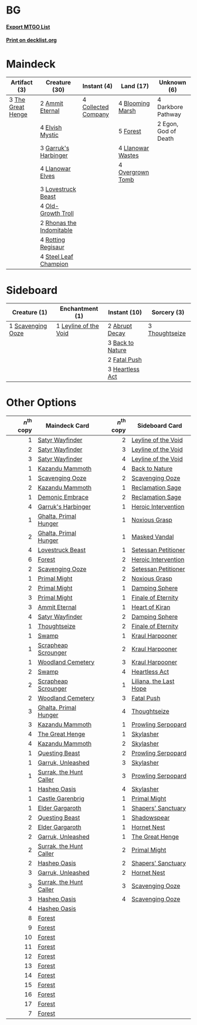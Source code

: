 # BG

#### [Export MTGO List](../collection/BG/BG.txt)
#### [Print on decklist.org](http://decklist.org/?deckmain=2%09Ammit%20Eternal%0A4%09Blooming%20Marsh%0A4%09Collected%20Company%0A4%09Darkbore%20Pathway%0A2%09Egon,%20God%20of%20Death%0A4%09Elvish%20Mystic%0A5%09Forest%0A3%09Garruk's%20Harbinger%0A4%09Llanowar%20Elves%0A4%09Llanowar%20Wastes%0A3%09Lovestruck%20Beast%0A4%09Old-Growth%20Troll%0A4%09Overgrown%20Tomb%0A2%09Rhonas%20the%20Indomitable%0A4%09Rotting%20Regisaur%0A4%09Steel%20Leaf%20Champion%0A3%09The%20Great%20Henge&deckside=2%09Abrupt%20Decay%0A3%09Back%20to%20Nature%0A2%09Fatal%20Push%0A3%09Heartless%20Act%0A1%09Leyline%20of%20the%20Void%0A1%09Scavenging%20Ooze%0A3%09Thoughtseize)
# Maindeck

|                                        Artifact (3)                                        |                                           Creature (30)                                           |                                         Instant (4)                                          |                                         Land (17)                                          |    Unknown (6)     |
|--------------------------------------------------------------------------------------------|---------------------------------------------------------------------------------------------------|----------------------------------------------------------------------------------------------|--------------------------------------------------------------------------------------------|--------------------|
|3 [The Great Henge](http://gatherer.wizards.com/Pages/Card/Details.aspx?multiverseid=473123)|2 [Ammit Eternal](http://gatherer.wizards.com/Pages/Card/Details.aspx?multiverseid=430746)         |4 [Collected Company](http://gatherer.wizards.com/Pages/Card/Details.aspx?multiverseid=394519)|4 [Blooming Marsh](http://gatherer.wizards.com/Pages/Card/Details.aspx?multiverseid=417816) |4 Darkbore Pathway  |
|                                                                                            |4 [Elvish Mystic](http://gatherer.wizards.com/Pages/Card/Details.aspx?multiverseid=389499)         |                                                                                              |5 [Forest](http://gatherer.wizards.com/Pages/Card/Details.aspx?multiverseid=439860)         |2 Egon, God of Death|
|                                                                                            |3 [Garruk's Harbinger](http://gatherer.wizards.com/Pages/Card/Details.aspx?multiverseid=485508)    |                                                                                              |4 [Llanowar Wastes](http://gatherer.wizards.com/Pages/Card/Details.aspx?multiverseid=129627)|                    |
|                                                                                            |4 [Llanowar Elves](http://gatherer.wizards.com/Pages/Card/Details.aspx?multiverseid=129626)        |                                                                                              |4 [Overgrown Tomb](http://gatherer.wizards.com/Pages/Card/Details.aspx?multiverseid=405103) |                    |
|                                                                                            |3 [Lovestruck Beast](http://gatherer.wizards.com/Pages/Card/Details.aspx?multiverseid=473127)      |                                                                                              |                                                                                            |                    |
|                                                                                            |4 [Old-Growth Troll](http://gatherer.wizards.com/Pages/Card/Details.aspx?multiverseid=503801)      |                                                                                              |                                                                                            |                    |
|                                                                                            |2 [Rhonas the Indomitable](http://gatherer.wizards.com/Pages/Card/Details.aspx?multiverseid=426884)|                                                                                              |                                                                                            |                    |
|                                                                                            |4 [Rotting Regisaur](http://gatherer.wizards.com/Pages/Card/Details.aspx?multiverseid=466865)      |                                                                                              |                                                                                            |                    |
|                                                                                            |4 [Steel Leaf Champion](http://gatherer.wizards.com/Pages/Card/Details.aspx?multiverseid=443070)   |                                                                                              |                                                                                            |                    |


# Sideboard

|                                        Creature (1)                                        |                                        Enchantment (1)                                         |                                       Instant (10)                                        |                                       Sorcery (3)                                       |
|--------------------------------------------------------------------------------------------|------------------------------------------------------------------------------------------------|-------------------------------------------------------------------------------------------|-----------------------------------------------------------------------------------------|
|1 [Scavenging Ooze](http://gatherer.wizards.com/Pages/Card/Details.aspx?multiverseid=420783)|1 [Leyline of the Void](http://gatherer.wizards.com/Pages/Card/Details.aspx?multiverseid=107682)|2 [Abrupt Decay](http://gatherer.wizards.com/Pages/Card/Details.aspx?multiverseid=456061)  |3 [Thoughtseize](http://gatherer.wizards.com/Pages/Card/Details.aspx?multiverseid=438676)|
|                                                                                            |                                                                                                |3 [Back to Nature](http://gatherer.wizards.com/Pages/Card/Details.aspx?multiverseid=208284)|                                                                                         |
|                                                                                            |                                                                                                |2 [Fatal Push](http://gatherer.wizards.com/Pages/Card/Details.aspx?multiverseid=423724)    |                                                                                         |
|                                                                                            |                                                                                                |3 [Heartless Act](http://gatherer.wizards.com/Pages/Card/Details.aspx?multiverseid=479611) |                                                                                         |


# Other Options

|*n*<sup>th</sup> copy|                                          Maindeck Card                                           |*n*<sup>th</sup> copy|                                         Sideboard Card                                          |
|--------------------:|--------------------------------------------------------------------------------------------------|--------------------:|-------------------------------------------------------------------------------------------------|
|                    1|[Satyr Wayfinder](http://gatherer.wizards.com/Pages/Card/Details.aspx?multiverseid=378508)        |                    2|[Leyline of the Void](http://gatherer.wizards.com/Pages/Card/Details.aspx?multiverseid=107682)   |
|                    2|[Satyr Wayfinder](http://gatherer.wizards.com/Pages/Card/Details.aspx?multiverseid=378508)        |                    3|[Leyline of the Void](http://gatherer.wizards.com/Pages/Card/Details.aspx?multiverseid=107682)   |
|                    3|[Satyr Wayfinder](http://gatherer.wizards.com/Pages/Card/Details.aspx?multiverseid=378508)        |                    4|[Leyline of the Void](http://gatherer.wizards.com/Pages/Card/Details.aspx?multiverseid=107682)   |
|                    1|[Kazandu Mammoth](http://gatherer.wizards.com/Pages/Card/Details.aspx?multiverseid=491835)        |                    4|[Back to Nature](http://gatherer.wizards.com/Pages/Card/Details.aspx?multiverseid=208284)        |
|                    1|[Scavenging Ooze](http://gatherer.wizards.com/Pages/Card/Details.aspx?multiverseid=420783)        |                    2|[Scavenging Ooze](http://gatherer.wizards.com/Pages/Card/Details.aspx?multiverseid=420783)       |
|                    2|[Kazandu Mammoth](http://gatherer.wizards.com/Pages/Card/Details.aspx?multiverseid=491835)        |                    1|[Reclamation Sage](http://gatherer.wizards.com/Pages/Card/Details.aspx?multiverseid=389651)      |
|                    1|[Demonic Embrace](http://gatherer.wizards.com/Pages/Card/Details.aspx?multiverseid=488255)        |                    2|[Reclamation Sage](http://gatherer.wizards.com/Pages/Card/Details.aspx?multiverseid=389651)      |
|                    4|[Garruk's Harbinger](http://gatherer.wizards.com/Pages/Card/Details.aspx?multiverseid=485508)     |                    1|[Heroic Intervention](http://gatherer.wizards.com/Pages/Card/Details.aspx?multiverseid=423776)   |
|                    1|[Ghalta, Primal Hunger](http://gatherer.wizards.com/Pages/Card/Details.aspx?multiverseid=456564)  |                    1|[Noxious Grasp](http://gatherer.wizards.com/Pages/Card/Details.aspx?multiverseid=466864)         |
|                    2|[Ghalta, Primal Hunger](http://gatherer.wizards.com/Pages/Card/Details.aspx?multiverseid=456564)  |                    1|[Masked Vandal](http://gatherer.wizards.com/Pages/Card/Details.aspx?multiverseid=503800)         |
|                    4|[Lovestruck Beast](http://gatherer.wizards.com/Pages/Card/Details.aspx?multiverseid=473127)       |                    1|[Setessan Petitioner](http://gatherer.wizards.com/Pages/Card/Details.aspx?multiverseid=476450)   |
|                    6|[Forest](http://gatherer.wizards.com/Pages/Card/Details.aspx?multiverseid=439860)                 |                    2|[Heroic Intervention](http://gatherer.wizards.com/Pages/Card/Details.aspx?multiverseid=423776)   |
|                    2|[Scavenging Ooze](http://gatherer.wizards.com/Pages/Card/Details.aspx?multiverseid=420783)        |                    2|[Setessan Petitioner](http://gatherer.wizards.com/Pages/Card/Details.aspx?multiverseid=476450)   |
|                    1|[Primal Might](http://gatherer.wizards.com/Pages/Card/Details.aspx?multiverseid=485520)           |                    2|[Noxious Grasp](http://gatherer.wizards.com/Pages/Card/Details.aspx?multiverseid=466864)         |
|                    2|[Primal Might](http://gatherer.wizards.com/Pages/Card/Details.aspx?multiverseid=485520)           |                    1|[Damping Sphere](http://gatherer.wizards.com/Pages/Card/Details.aspx?multiverseid=443101)        |
|                    3|[Primal Might](http://gatherer.wizards.com/Pages/Card/Details.aspx?multiverseid=485520)           |                    1|[Finale of Eternity](http://gatherer.wizards.com/Pages/Card/Details.aspx?multiverseid=461018)    |
|                    3|[Ammit Eternal](http://gatherer.wizards.com/Pages/Card/Details.aspx?multiverseid=430746)          |                    1|[Heart of Kiran](http://gatherer.wizards.com/Pages/Card/Details.aspx?multiverseid=423820)        |
|                    4|[Satyr Wayfinder](http://gatherer.wizards.com/Pages/Card/Details.aspx?multiverseid=378508)        |                    2|[Damping Sphere](http://gatherer.wizards.com/Pages/Card/Details.aspx?multiverseid=443101)        |
|                    1|[Thoughtseize](http://gatherer.wizards.com/Pages/Card/Details.aspx?multiverseid=438676)           |                    2|[Finale of Eternity](http://gatherer.wizards.com/Pages/Card/Details.aspx?multiverseid=461018)    |
|                    1|[Swamp](http://gatherer.wizards.com/Pages/Card/Details.aspx?multiverseid=439858)                  |                    1|[Kraul Harpooner](http://gatherer.wizards.com/Pages/Card/Details.aspx?multiverseid=452886)       |
|                    1|[Scrapheap Scrounger](http://gatherer.wizards.com/Pages/Card/Details.aspx?multiverseid=417804)    |                    2|[Kraul Harpooner](http://gatherer.wizards.com/Pages/Card/Details.aspx?multiverseid=452886)       |
|                    1|[Woodland Cemetery](http://gatherer.wizards.com/Pages/Card/Details.aspx?multiverseid=443136)      |                    3|[Kraul Harpooner](http://gatherer.wizards.com/Pages/Card/Details.aspx?multiverseid=452886)       |
|                    2|[Swamp](http://gatherer.wizards.com/Pages/Card/Details.aspx?multiverseid=439858)                  |                    4|[Heartless Act](http://gatherer.wizards.com/Pages/Card/Details.aspx?multiverseid=479611)         |
|                    2|[Scrapheap Scrounger](http://gatherer.wizards.com/Pages/Card/Details.aspx?multiverseid=417804)    |                    1|[Liliana, the Last Hope](http://gatherer.wizards.com/Pages/Card/Details.aspx?multiverseid=414388)|
|                    2|[Woodland Cemetery](http://gatherer.wizards.com/Pages/Card/Details.aspx?multiverseid=443136)      |                    3|[Fatal Push](http://gatherer.wizards.com/Pages/Card/Details.aspx?multiverseid=423724)            |
|                    3|[Ghalta, Primal Hunger](http://gatherer.wizards.com/Pages/Card/Details.aspx?multiverseid=456564)  |                    4|[Thoughtseize](http://gatherer.wizards.com/Pages/Card/Details.aspx?multiverseid=438676)          |
|                    3|[Kazandu Mammoth](http://gatherer.wizards.com/Pages/Card/Details.aspx?multiverseid=491835)        |                    1|[Prowling Serpopard](http://gatherer.wizards.com/Pages/Card/Details.aspx?multiverseid=426882)    |
|                    4|[The Great Henge](http://gatherer.wizards.com/Pages/Card/Details.aspx?multiverseid=473123)        |                    1|[Skylasher](http://gatherer.wizards.com/Pages/Card/Details.aspx?multiverseid=369083)             |
|                    4|[Kazandu Mammoth](http://gatherer.wizards.com/Pages/Card/Details.aspx?multiverseid=491835)        |                    2|[Skylasher](http://gatherer.wizards.com/Pages/Card/Details.aspx?multiverseid=369083)             |
|                    1|[Questing Beast](http://gatherer.wizards.com/Pages/Card/Details.aspx?multiverseid=473133)         |                    2|[Prowling Serpopard](http://gatherer.wizards.com/Pages/Card/Details.aspx?multiverseid=426882)    |
|                    1|[Garruk, Unleashed](http://gatherer.wizards.com/Pages/Card/Details.aspx?multiverseid=485506)      |                    3|[Skylasher](http://gatherer.wizards.com/Pages/Card/Details.aspx?multiverseid=369083)             |
|                    1|[Surrak, the Hunt Caller](http://gatherer.wizards.com/Pages/Card/Details.aspx?multiverseid=394721)|                    3|[Prowling Serpopard](http://gatherer.wizards.com/Pages/Card/Details.aspx?multiverseid=426882)    |
|                    1|[Hashep Oasis](http://gatherer.wizards.com/Pages/Card/Details.aspx?multiverseid=430866)           |                    4|[Skylasher](http://gatherer.wizards.com/Pages/Card/Details.aspx?multiverseid=369083)             |
|                    1|[Castle Garenbrig](http://gatherer.wizards.com/Pages/Card/Details.aspx?multiverseid=473202)       |                    1|[Primal Might](http://gatherer.wizards.com/Pages/Card/Details.aspx?multiverseid=485520)          |
|                    1|[Elder Gargaroth](http://gatherer.wizards.com/Pages/Card/Details.aspx?multiverseid=485502)        |                    1|[Shapers' Sanctuary](http://gatherer.wizards.com/Pages/Card/Details.aspx?multiverseid=435362)    |
|                    2|[Questing Beast](http://gatherer.wizards.com/Pages/Card/Details.aspx?multiverseid=473133)         |                    1|[Shadowspear](http://gatherer.wizards.com/Pages/Card/Details.aspx?multiverseid=476487)           |
|                    2|[Elder Gargaroth](http://gatherer.wizards.com/Pages/Card/Details.aspx?multiverseid=485502)        |                    1|[Hornet Nest](http://gatherer.wizards.com/Pages/Card/Details.aspx?multiverseid=383267)           |
|                    2|[Garruk, Unleashed](http://gatherer.wizards.com/Pages/Card/Details.aspx?multiverseid=485506)      |                    1|[The Great Henge](http://gatherer.wizards.com/Pages/Card/Details.aspx?multiverseid=473123)       |
|                    2|[Surrak, the Hunt Caller](http://gatherer.wizards.com/Pages/Card/Details.aspx?multiverseid=394721)|                    2|[Primal Might](http://gatherer.wizards.com/Pages/Card/Details.aspx?multiverseid=485520)          |
|                    2|[Hashep Oasis](http://gatherer.wizards.com/Pages/Card/Details.aspx?multiverseid=430866)           |                    2|[Shapers' Sanctuary](http://gatherer.wizards.com/Pages/Card/Details.aspx?multiverseid=435362)    |
|                    3|[Garruk, Unleashed](http://gatherer.wizards.com/Pages/Card/Details.aspx?multiverseid=485506)      |                    2|[Hornet Nest](http://gatherer.wizards.com/Pages/Card/Details.aspx?multiverseid=383267)           |
|                    3|[Surrak, the Hunt Caller](http://gatherer.wizards.com/Pages/Card/Details.aspx?multiverseid=394721)|                    3|[Scavenging Ooze](http://gatherer.wizards.com/Pages/Card/Details.aspx?multiverseid=420783)       |
|                    3|[Hashep Oasis](http://gatherer.wizards.com/Pages/Card/Details.aspx?multiverseid=430866)           |                    4|[Scavenging Ooze](http://gatherer.wizards.com/Pages/Card/Details.aspx?multiverseid=420783)       |
|                    4|[Hashep Oasis](http://gatherer.wizards.com/Pages/Card/Details.aspx?multiverseid=430866)           |                     |                                                                                                 |
|                    8|[Forest](http://gatherer.wizards.com/Pages/Card/Details.aspx?multiverseid=439860)                 |                     |                                                                                                 |
|                    9|[Forest](http://gatherer.wizards.com/Pages/Card/Details.aspx?multiverseid=439860)                 |                     |                                                                                                 |
|                   10|[Forest](http://gatherer.wizards.com/Pages/Card/Details.aspx?multiverseid=439860)                 |                     |                                                                                                 |
|                   11|[Forest](http://gatherer.wizards.com/Pages/Card/Details.aspx?multiverseid=439860)                 |                     |                                                                                                 |
|                   12|[Forest](http://gatherer.wizards.com/Pages/Card/Details.aspx?multiverseid=439860)                 |                     |                                                                                                 |
|                   13|[Forest](http://gatherer.wizards.com/Pages/Card/Details.aspx?multiverseid=439860)                 |                     |                                                                                                 |
|                   14|[Forest](http://gatherer.wizards.com/Pages/Card/Details.aspx?multiverseid=439860)                 |                     |                                                                                                 |
|                   15|[Forest](http://gatherer.wizards.com/Pages/Card/Details.aspx?multiverseid=439860)                 |                     |                                                                                                 |
|                   16|[Forest](http://gatherer.wizards.com/Pages/Card/Details.aspx?multiverseid=439860)                 |                     |                                                                                                 |
|                   17|[Forest](http://gatherer.wizards.com/Pages/Card/Details.aspx?multiverseid=439860)                 |                     |                                                                                                 |
|                    7|[Forest](http://gatherer.wizards.com/Pages/Card/Details.aspx?multiverseid=439860)                 |                     |                                                                                                 |

